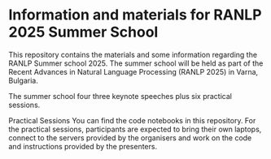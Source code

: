 # Information and materials for RANLP 2025 Summer School
This repository contains the materials and some information regarding the RANLP Summer school 2025. The summer school will be held as part of the Recent Advances in Natural Language Processing (RANLP 2025) in Varna, Bulgaria.

The summer school four three keynote speeches plus six practical sessions. 

Practical Sessions
You can find the code notebooks in this repository.
For the practical sessions, participants are expected to bring their own laptops, connect to the servers provided by the organisers and work on the code and instructions provided by the presenters. 

